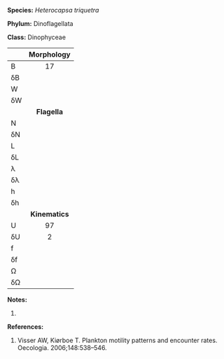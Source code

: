 **Species:** *Heterocapsa triquetra*

**Phylum:** Dinoflagellata

**Class:** Dinophyceae

|    | **Morphology** |
|:-- | :------------: |
| B  | 17 |
| δB |  |
| W  |  |
| δW |  |
|    | **Flagella** |
| N  |  |
| δN |  |
| L  |  |
| δL |  |
| λ  |  |
| δλ |  |
| h  |  |
| δh |  |
|    | **Kinematics** |
| U  | 97 |
| δU | 2 |
| f  |  |
| δf |  |
| Ω  |  |
| δΩ |  |

**Notes:**

1.

**References:**

1. Visser AW, Kiørboe T.  Plankton motility patterns and encounter rates.  Oecologia. 2006;148:538–546.
